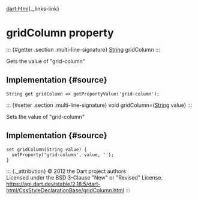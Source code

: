 [dart:html](../../dart-html/dart-html-library){._links-link}

gridColumn property
===================

::: {#getter .section .multi-line-signature}
[String](../../dart-core/string-class) gridColumn
:::

Gets the value of \"grid-column\"

Implementation {#source}
--------------

``` {.language-dart data-language="dart"}
String get gridColumn => getPropertyValue('grid-column');
```

::: {#setter .section .multi-line-signature}
void gridColumn=([String](../../dart-core/string-class) value)
:::

Sets the value of \"grid-column\"

Implementation {#source}
--------------

``` {.language-dart data-language="dart"}
set gridColumn(String value) {
  setProperty('grid-column', value, '');
}
```

::: {._attribution}
© 2012 the Dart project authors\
Licensed under the BSD 3-Clause \"New\" or \"Revised\" License.\
<https://api.dart.dev/stable/2.18.5/dart-html/CssStyleDeclarationBase/gridColumn.html>
:::
